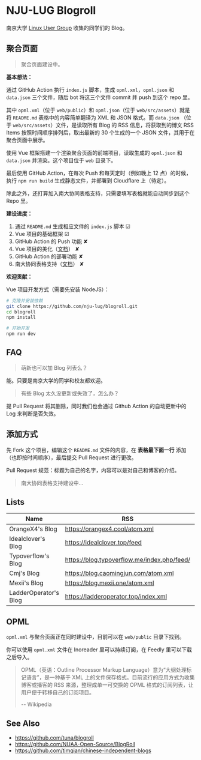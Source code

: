 # NJU-LUG Blogroll

南京大学 [Linux User Group](https://git.nju.edu.cn/nju-lug/lug-introduction) 收集的同学们的 Blog。


## 聚合页面

> 聚合页面建设中。

**基本想法：**

通过 GitHub Action 执行 `index.js` 脚本，生成 `opml.xml`，`opml.json` 和 `data.json` 三个文件，随后 bot 将这三个文件 commit 并 push 到这个 repo 里。

其中 `opml.xml`（位于 `web/public`）和 `opml.json`（位于 `web/src/assets`）就是将 `README.md` 表格中的内容简单翻译为 XML 和 JSON 格式。而 `data.json` （位于 `web/src/assets`）文件，是读取所有 Blog 的 RSS 信息，将获取到的博文 RSS Items 按照时间顺序排列后，取出最新的 30 个生成的一个 JSON 文件，其用于在聚合页面中展示。

使用 Vue 框架搭建一个渲染聚合页面的前端项目，读取生成的 `opml.json` 和 `data.json` 并渲染。这个项目位于 `web` 目录下。

最后使用 GitHub Action，在每次 Push 和每天定时（例如晚上 12 点）的时候，执行 `npm run build` 生成静态文件，并部署到 Cloudflare 上（待定）。

除此之外，还打算加入南大协同表格支持，只需要填写表格就能自动同步到这个 Repo 里。

**建设进度：**

1. 通过 `README.md` 生成相应文件的 `index.js` 脚本 ☑
2. Vue 项目的基础框架 ☑
3. GitHub Action 的 Push 功能 ✘
4. Vue 项目的美化（[文档](https://staging-cn.vuejs.org/guide/introduction.html)） ✘
5. GitHub Action 的部署功能 ✘
5. 南大协同表格支持（[文档](https://seatable.github.io/seatable-scripts-cn/)） ✘

**欢迎贡献：**

Vue 项目开发方式（需要先安装 NodeJS）：

```sh
# 克隆并安装依赖
git clone https://github.com/nju-lug/blogroll.git
cd blogroll
npm install

# 开始开发
npm run dev
```


## FAQ

> 萌新也可以加 Blog 列表么？

能。只要是南京大学的同学和校友都欢迎。

> 有些 Blog 太久没更新或失效了，怎么办？

提 Pull Request 将其删除，同时我们也会通过 Github Action 的自动更新中的 Log 来判断是否失效。


## 添加方式

先 Fork 这个项目，编辑这个 `README.md` 文件的内容，在 **表格最下面一行** 添加（也即按时间顺序），最后提交 Pull Request 进行更改。

Pull Request 规范：标题为自己的名字，内容可以是对自己和博客的介绍。

> 南大协同表格支持建设中...


## Lists

| Name | RSS | HTML |
| --   | --  | --   |
| OrangeX4's Blog | https://orangex4.cool/atom.xml | https://orangex4.cool/ |
| Idealclover's Blog | https://idealclover.top/feed | https://idealclover.top/ |
| Typoverflow's Blog | https://blog.typoverflow.me/index.php/feed/ | https://blog.typoverflow.me/ |
| Cmj's Blog | https://blog.caomingjun.com/atom.xml | https://blog.caomingjun.com/ |
| Mexii's Blog | https://blog.mexii.one/atom.xml | https://blog.mexii.one/ |
| LadderOperator's Blog | https://ladderoperator.top/index.xml | https://ladderoperator.top |


## OPML

`opml.xml` 与聚合页面正在同时建设中，目前可以在 `web/public` 目录下找到。

你可以使用 `opml.xml` 文件在 Inoreader 里可以持续订阅，在 Feedly 里可以下载之后导入。

> OPML（英语：Outline Processor Markup Language）意为“大纲处理标记语言”，是一种基于 XML 上的文件保存格式。目前流行的应用方式为收集博客或播客的 RSS 来源，整理成单一可交换的 OPML 格式的订阅列表，让用户便于转移自己的订阅项目。
>
> -- Wikipedia

## See Also

- https://github.com/tuna/blogroll
- https://github.com/NUAA-Open-Source/BlogRoll
- https://github.com/timqian/chinese-independent-blogs
